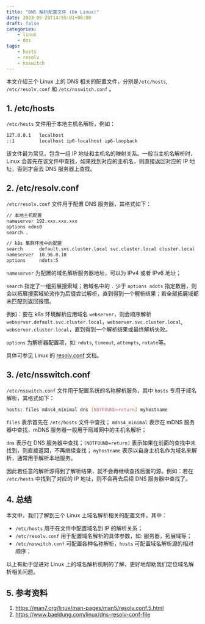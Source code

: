 ```yaml
---
title: "DNS 解析配置文件 (On Linux)"
date: 2023-05-28T14:55:01+08:00
draft: false
categories:
    - linux
    - dns
tags:
    - hosts
    - resolv
    - nsswitch
---
```


本文介绍三个 Linux 上的 DNS 相关的配置文件，分别是`/etc/hosts`, `/etc/resolv.conf` 和 `/etc/nsswitch.conf` 。

## 1. /etc/hosts

`/etc/hosts` 文件用于本地主机名解析，例如：

```bash
127.0.0.1	localhost
::1		    localhost ip6-localhost ip6-loopback
```

该文件最为常见，包含一组 IP 地址和主机名的映射关系。一般当主机名解析时，Linux 会首先在该文件中查找，如果找到对应的主机名，则直接返回对应的 IP 地址，否则才会去 DNS 服务器上查找。

## 2. /etc/resolv.conf

`/etc/resolv.conf` 文件用于配置 DNS 服务器，其格式如下：

```bash
// 本地主机配置
nameserver 192.xxx.xxx.xxx
options edns0
search .

// k8s 集群环境中的配置 
search      default.svc.cluster.local svc.cluster.local cluster.local
nameserver  10.96.0.10
options     ndots:5
```

`nameserver` 为配置的域名解析服务器地址，可以为 IPv4 或者 IPv6 地址；

`search` 指定了一组拓展搜索域；若域名中的 `.` 少于 `options ndots` 指定数目，则会以拓展搜索域轮流作为后缀尝试解析，直到得到一个解析结果；若全部拓展域都未匹配则返回报错。

例如：要在 k8s 环境解析应用域名 `webserver`，则会顺序解析 `webserver.default.svc.cluster.local`，`webserver.svc.cluster.local`, `webserver.cluster.local`，直到得到一个解析结果或最终解析失败。

`options` 为解析器配置项，如: `ndots`, `timeout`, `attempts`, `rotate`等。

具体可参见 Linux 的 [resolv.conf](https://man7.org/linux/man-pages/man5/resolv.conf.5.html) 文档。

## 3. /etc/nsswitch.conf

`/etc/nsswitch.conf` 文件用于配置系统的名称解析服务，其中 `hosts` 专用于域名解析，其格式如下：

```bash
hosts: files mdns4_minimal dns [NOTFOUND=return] myhostname
``` 

`files` 表示首先在 `/etc/hosts` 文件中查找；
`mdns4_minimal` 表示在 mDNS 服务器中查找，mDNS 服务器一般用于局域网中的主机名解析；

`dns` 表示在 DNS 服务器中查找；`[NOTFOUND=return]` 表示如果在前面的查找中未找到，则直接返回，不再继续查找；
`myhostname` 表示以自身主机名作为域名来解析，通常用于解析本地服务。

因此若任意的解析源得到了解析结果，就不会再继续查找后面的源。例如：若在 `/etc/hosts` 中找到了对应的 IP 地址，则不会再去后续 DNS 服务器中查找了。

## 4. 总结 

本文中，我们了解到三个 Linux 上域名解析相关的配置文件。其中：
* `/etc/hosts` 用于在文件中配置域名到 IP 的解析关系；
* `/etc/resolv.conf` 用于配置域名解析的具体参数，如: 服务器，拓展域等；
* `/etc/nsswitch.conf` 可配置各种名称解析，`hosts` 可配置域名解析源的相对顺序；

以上有助于促进对 Linux 上的域名解析机制的了解，更好地帮助我们定位域名解析相关问题。

## 5. 参考资料

1. https://man7.org/linux/man-pages/man5/resolv.conf.5.html
2. https://www.baeldung.com/linux/dns-resolv-conf-file
